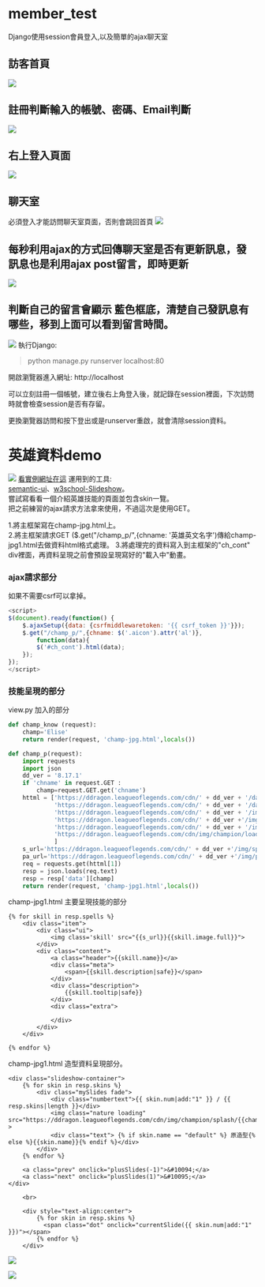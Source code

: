 # member_test
Django使用session會員登入,以及簡單的ajax聊天室
## 訪客首頁  
![](https://raw.githubusercontent.com/kenson2998/member_test/master/img/member_1.jpg)
## 註冊判斷輸入的帳號、密碼、Email判斷  
![](https://raw.githubusercontent.com/kenson2998/member_test/master/img/member_2.jpg)
## 右上登入頁面  
![](https://raw.githubusercontent.com/kenson2998/member_test/master/img/member_3.jpg)
## 聊天室  
必須登入才能訪問聊天室頁面，否則會跳回首頁
![](https://raw.githubusercontent.com/kenson2998/member_test/master/img/member_4.jpg)
## 每秒利用ajax的方式回傳聊天室是否有更新訊息，發訊息也是利用ajax post留言，即時更新
![](https://raw.githubusercontent.com/kenson2998/member_test/master/img/member_5.jpg)
## 判斷自己的留言會顯示 藍色框底，清楚自己發訊息有哪些，移到上面可以看到留言時間。
![](https://raw.githubusercontent.com/kenson2998/member_test/master/img/member_6.jpg)
執行Django:
>python manage.py runserver localhost:80

開啟瀏覽器進入網址: http://localhost

可以立刻註冊一個帳號，建立後右上角登入後，就記錄在session裡面，下次訪問時就會檢查session是否有存留。

更換瀏覽器訪問和按下登出或是runserver重啟，就會清除session資料。  
  


# 英雄資料demo
![](https://raw.githubusercontent.com/kenson2998/member_test/master/img/champ_demo3.jpg)
[看實例網址在這](http://loltwgg.herokuapp.com/champ/Elise/)
運用到的工具:  
[semantic-ui](https://semantic-ui.qyears.com/)、[w3school-Slideshow](https://www.w3schools.com/howto/howto_js_slideshow.asp)。  
嘗試寫看看一個介紹英雄技能的頁面並包含skin一覽。  
把之前練習的ajax請求方法拿來使用，不過這次是使用GET。

1.將主框架寫在champ-jpg.html上。  
2.將主框架請求GET ($.get("/champ_p/",{chname: '英雄英文名字')傳給champ-jpg1.html去做資料html格式處理。
3.將處理完的資料寫入到主框架的"ch_cont" div裡面，再資料呈現之前會預設呈現寫好的"載入中"動畫。


### ajax請求部分
如果不需要csrf可以拿掉。  
```javascript
<script>
$(document).ready(function() {
    $.ajaxSetup({data: {csrfmiddlewaretoken: '{{ csrf_token }}'}});
    $.get("/champ_p/",{chname: $('.aicon').attr('al')},
        function(data){
        $('#ch_cont').html(data);
    });
});
</script>
```
### 技能呈現的部分
view.py 加入的部分
```python
def champ_know (request):
    champ='Elise'
    return render(request, 'champ-jpg.html',locals())

def champ_p(request):
    import requests
    import json
    dd_ver = '8.17.1'
    if 'chname' in request.GET :
        champ=request.GET.get('chname')
    httml = ['https://ddragon.leagueoflegends.com/cdn/' + dd_ver + '/data/zh_TW/champion.json',
             'https://ddragon.leagueoflegends.com/cdn/' + dd_ver + '/data/zh_TW/champion/'+champ+'.json',
             'https://ddragon.leagueoflegends.com/cdn/' + dd_ver + '/img/sprite/spell0.png',
             'https://ddragon.leagueoflegends.com/cdn/' + dd_ver +'/img/spell/',
             'https://ddragon.leagueoflegends.com/cdn/' + dd_ver + '/img/passive/Aatrox_Passive.AatroxUpdate.png',
             'https://ddragon.leagueoflegends.com/cdn/img/champion/loading/'+champ+'_0.jpg'
             ]
    s_url='https://ddragon.leagueoflegends.com/cdn/' + dd_ver +'/img/spell/'
    pa_url='https://ddragon.leagueoflegends.com/cdn/' + dd_ver +'/img/passive/'
    req = requests.get(httml[1])
    resp = json.loads(req.text)
    resp = resp['data'][champ]
    return render(request, 'champ-jpg1.html',locals())

```
champ-jpg1.html 主要呈現技能的部分
```
{% for skill in resp.spells %}
    <div class="item">
        <div class="ui">
            <img class='skill' src="{{s_url}}{{skill.image.full}}">
        </div>
        <div class="content">
            <a class="header">{{skill.name}}</a>
            <div class="meta">
                <span>{{skill.description|safe}}</span>
            </div>
            <div class="description">
                {{skill.tooltip|safe}}
            </div>
            <div class="extra">

            </div>
        </div>
    </div>

{% endfor %}
```
champ-jpg1.html 造型資料呈現部分。
```
<div class="slideshow-container">
    {% for skin in resp.skins %}
        <div class="mySlides fade">
            <div class="numbertext">{{ skin.num|add:"1" }} / {{ resp.skins|length }}</div>
            <img class="nature loading" src="https://ddragon.leagueoflegends.com/cdn/img/champion/splash/{{champ}}_{{skin.num}}.jpg" >
            <div class="text"> {% if skin.name == "default" %} 原造型{% else %}{{skin.name}}{% endif %}</div>
        </div>
    {% endfor %}

    <a class="prev" onclick="plusSlides(-1)">&#10094;</a>
    <a class="next" onclick="plusSlides(1)">&#10095;</a>
</div>

    <br>

    <div style="text-align:center">
        {% for skin in resp.skins %}
          <span class="dot" onclick="currentSlide({{ skin.num|add:"1" }})"></span>
        {% endfor %}
    </div>
```
![](https://raw.githubusercontent.com/kenson2998/member_test/master/img/champ_demo1.jpg)

![](https://raw.githubusercontent.com/kenson2998/member_test/master/img/champ_demo2.jpg)